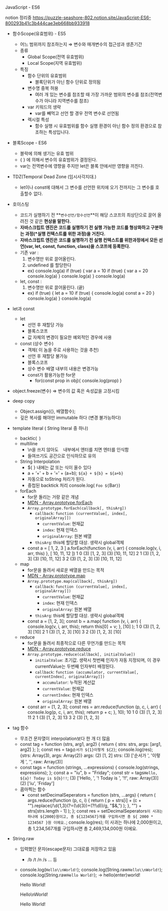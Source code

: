JavaScript - ES6

notion 정리중
https://puzzle-seashore-802.notion.site/JavaScript-ES6-800293b41c3b444cae3eb668bb933918

- 함수Scope(유효범위) - ES5
  - 어느 범위까지 참조하는지 ⇒ 변수와 매개변수의 접근성과 생존기간
  - 종류
    - Global Scope(전역 유효범위)
    - Local Scope(지역 유효범위)
  - 특징
    - 함수 단위의 유효범위
      - 블록단위가 아닌 함수 단위로 정의됨
    - 변수명 중복 허용
      - 여러 개 있는 변수를 참조할 때 가장 가까운 범위의 변수를 참조(전역변수가 아니라 지역변수를 참조)
    - var 키워드의 생략
      - var를 빼먹고 선언 할 경우 전역 변수로 선언됨
    - 렉시컬 특성
      - 함수 실행 시 유효범위를 함수 실행 환경이 아닌 함수 정의 환경으로 참조하는 특성입니다.
- 블록Scope - ES6
  - 블락에 의해 생기는 유효 범위
  - { } 에 의해서 변수의 유효범위가 결정된다.
  - var는 전역변수에 영향을 주지만 let은 블록 안에서만 영향을 끼친다.
- TDZ(Temporal Dead Zone (임시사각지대.)
  - let이나 const에 대해서 그 변수를 선언한 위치에 오기 전까지는 그 변수를 호출할수 없다.
- 호이스팅
  - 코드가 실행하기 전 **`변수선언/함수선언`**이 해당 스코프의 최상단으로 끌어 올려진 것 같은 **현상을 말한다.**
  - **자바스크립트 엔진은 코드를 실행하기 전 실행 가능한 코드를 형상화하고 구분하는 과정(\*실행 컨텍스트를 위한 과정)을 거친다.**
  - **자바스크립트 엔진은 코드를 실행하기 전 실행 컨텍스트를 위한과정에서 모든 선언(var, let, const, function, class)을 스코프에 등록한다.**
  - 기존 var :
    1. 변수명만 위로 끌어올린다.
    2. undefined 를 할당한다
    - ex)
      console.log(a)
      if (true) {
      var a = 10
      if (true) {
      var a = 20
      console.log(a)
      }
      console.log(a)
      }
      console.log(a)
  - let, const :
    1. 변수명만 위로 끌어올린다. (끝)
    - ex)
      if (true) {
      let a = 10
      if (true) {
      console.log(a)
      const a = 20
      }
      console.log(a)
      }
      console.log(a)
- let과 const
  - let
    - 선언 후 재할당 가능
    - 블록스코프
    - 값 자체의 변경이 필요한 예외적인 경우에 사용
  - const (상수 변수)
    - 객체( 이 놈을 주로 사용하는 것을 추천)
    - 선언 후 재할당 불가능
    - 블록스코프
    - 상수 변수 배열 내부의 내용은 변경가능
    - const가 활용가능한 for문
      - for(const prop in obj){
        console.log(prop)
        }
- object.freeze(변수)
  ⇒ 변수의 값 혹은 속성값을 고정시킴
- deep copy
  - Object.assign({}, 배열함수);
  - 깊은 복사를 해야만 immutable 하다 (변경 불가능하다)
- template literal ( String literal 중 하나)
  - backtic(` `)
  - multiline
    - \n을 쓰지 않아도 ` ` 내부에서 엔터를 치면 엔터를 인식함
    - 들여쓰기도 공간으로 인식하므로 유의
  - String Interpolation
    - ${ } 내에는 값 또는 식이 올수 있다
    - a + ‘+’ + b + ‘=’ + (a+b);
      `${a} + ${b} = ${a+b}`
    - 자동으로 toString 처리가 된다.
    - 중첩된 backtick 처리
      console.log( `Foo ${`Bar`}`)
  - forEach
    - for문 돌리는 거랑 같은 개념
    - [MDN - Array.prototype.forEach](https://developer.mozilla.org/ko/docs/Web/JavaScript/Reference/Global_Objects/Array/forEach)
    - `Array.prototype.forEach(callback[, thisArg])`
      - `callback`: `function (currentValue[, index[, originalArray]])`
        - `currentValue`: 현재값
        - `index`: 현재 인덱스
        - `originalArray`: 원본 배열
      - `thisArg`: this에 할당할 대상. 생략시 global객체
    - const a = [ 1, 2, 3 ]
      a.forEach(function (v, i, arr) {
      console.log(v, i, arr, this)
      }, [ 10, 11, 12 ])
      1 0 (3) [1, 2, 3] (3) [10, 11, 12]
      2 1 (3) [1, 2, 3] (3) [10, 11, 12]
      3 2 (3) [1, 2, 3] (3) [10, 11, 12]
  - map
    - for문을 돌려서 새로운 배열을 만드는 목적
    - [MDN - Array.prototype.map](https://developer.mozilla.org/en-US/docs/Web/JavaScript/Reference/Global_Objects/Array/map)
    - `Array.prototype.map(callback[, thisArg])`
      - `callback`: `function (currentValue[, index[, originalArray]])`
        - `currentValue`: 현재값
        - `index`: 현재 인덱스
        - `originalArray`: 원본 배열
      - `thisArg`: this에 할당할 대상. 생략시 global객체
    - const a = [1, 2, 3];
      const b = a.map(
      function (v, i, arr) {
      console.log(v, i, arr, this);
      return this[0] + v;
      },
      [10]
      );
      1 0 (3) [1, 2, 3] [10]
      2 1 (3) [1, 2, 3] [10]
      3 2 (3) [1, 2, 3] [10]
  - reduce
    - for문을 돌려서 최종적으로 다른 무언가를 만드는 목적
    - [MDN - Array.prototype.reduce](https://developer.mozilla.org/ko/docs/Web/JavaScript/Reference/Global_Objects/Array/map)
    - `Array.prototype.reduce(callback[, initialValue])`
      - `initialValue`: 초기값. 생략시 첫번째 인자가 자동 지정되며,
        이 경우 currentValue는 두번째 인자부터 배정된다.
      - `callback`: `function (accumulator, currentValue[, currentIndex[, originalArray]])`
        - `accumulator`: 누적된 계산값
        - `currentValue`: 현재값
        - `currentIndex`: 현재 인덱스
        - `originalArray`: 원본 배열
    - const arr = [1, 2, 3];
      const res = arr.reduce(function (p, c, i, arr) {
      console.log(p, c, i, arr, this);
      return p + c;
      }, 10);
      10 1 0 (3) [1, 2, 3]
      11 2 1 (3) [1, 2, 3]
      13 3 2 (3) [1, 2, 3]
- tag 함수
  - 무조건 문자열이 interpolation보다 한 개 더 많음
  - const tag = function (strs, arg1, arg2) {
    return { strs: strs, args: [arg1, arg2] };
    };
    const res = tag`순서가 ${1}이렇게 ${2}`;
    console.log(res);
    {strs: Array(3), args: Array(2)}
    args: (2) [1, 2]
    strs: (3) ['순서가 ', '이렇게 ', '', raw: Array(3)]
  - const tags = function (strings, ...expressions) {
    console.log(strings, expressions);
    };
    const a = "iu",
    b = "Friday";
    const str = tags`Hello, ${a}! Today is ${b}!!`;
    (3) ['Hello, ', '! Today is ', '!!', raw: Array(3)]
    (2) ['iu', 'Friday']
  - 콤마찍는 함수
    - const setDecimalSeperators = function (strs, ...args) {
      return (
      args.reduce(function (p, c, i) {
      return (
      p + strs[i] + (c + "").replace(/\d{1,3}(?=(\d{3})+(?!\d))/g, "$&,")
      );
      }, "") + strs[strs.length - 1]
      );
      };
      const res = setDecimalSeperators`이 사과는 하나에 ${2000}원이고, 총 ${1234567}개를 구입하시면 총 ${ 2000 * 1234567 }원 이에요.`;
      console.log(res);
      이 사과는 하나에 2,000원이고, 총 1,234,567개를 구입하시면 총 2,469,134,000원 이에요.
- String.raw

  - 입력했던 문자(escape문자) 그대로를 저장하고 있음
    - /b /t /n /s ... 등
  - console.log(`Hello\\nWorld!`);
    console.log(String.raw`Hello\\nWorld!`);
    console.log(String.raw`Hello World!`); -> hello(enter)world!

    Hello
    World!

    Hello\nWorld!

    Hello
    World!

